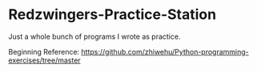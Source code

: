 # Redzwingers-Practice-Station
Just a whole bunch of programs I wrote as practice. 

Beginning Reference: https://github.com/zhiwehu/Python-programming-exercises/tree/master
